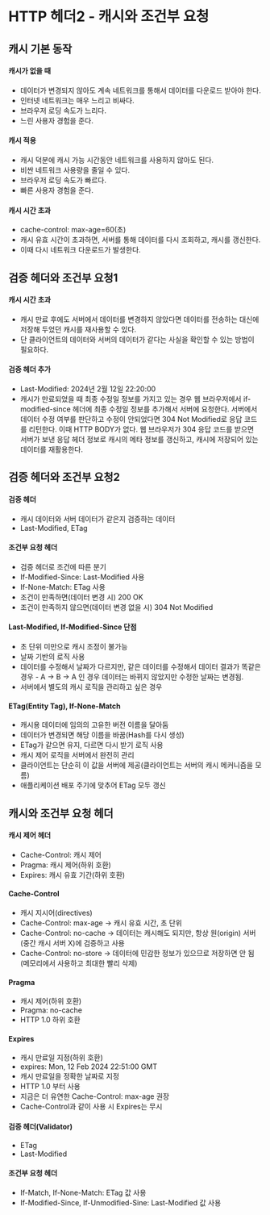 # HTTP 헤더2 - 캐시와 조건부 요청

## 캐시 기본 동작

#### 캐시가 없을 때

-   데이터가 변경되지 않아도 계속 네트워크를 통해서 데이터를 다운로드 받아야 한다.
-   인터넷 네트워크는 매우 느리고 비싸다.
-   브라우저 로딩 속도가 느리다.
-   느린 사용자 경험을 준다.

#### 캐시 적용

-   캐시 덕분에 캐시 가능 시간동안 네트워크를 사용하지 않아도 된다.
-   비싼 네트워크 사용량을 줄일 수 있다.
-   브라우저 로딩 속도가 빠르다.
-   빠른 사용자 경험을 준다.

#### 캐시 시간 초과

-   cache-control: max-age=60(초)
-   캐시 유효 시간이 초과하면, 서버를 통해 데이터를 다시 조회하고, 캐시를 갱신한다.
-   이때 다시 네트워크 다운로드가 발생한다.

## 검증 헤더와 조건부 요청1

#### 캐시 시간 초과

-   캐시 만료 후에도 서버에서 데이터를 변경하지 않았다면 데이터를 전송하는 대신에 저장해 두었던 캐시를 재사용할 수 있다.
-   단 클라이언트의 데이터와 서버의 데이터가 같다는 사실을 확인할 수 있는 방법이 필요하다.

#### 검증 헤더 추가

-   Last-Modified: 2024년 2월 12일 22:20:00
-   캐시가 만료되었을 때 최종 수정일 정보를 가지고 있는 경우 웹 브라우저에서 if-modified-since 헤더에 최종 수정일 정보를 추가해서 서버에 요청한다. 서버에서 데이터 수정 여부를 판단하고 수정이 안되었다면 304 Not Modified로 응답 코드를 리턴한다. 이때 HTTP BODY가 없다. 웹 브라우저가 304 응답 코드를 받으면 서버가 보낸 응답 헤더 정보로 캐시의 메타 정보를 갱신하고, 캐시에 저장되어 있는 데이터를 재활용한다.

## 검증 헤더와 조건부 요청2

#### 검증 헤더

-   캐시 데이터와 서버 데이터가 같은지 검증하는 데이터
-   Last-Modified, ETag

#### 조건부 요청 헤더

-   검증 헤더로 조건에 따른 분기
-   If-Modified-Since: Last-Modified 사용
-   If-None-Match: ETag 사용
-   조건이 만족하면(데이터 변경 시) 200 OK
-   조건이 만족하지 않으면(데이터 변경 없을 시) 304 Not Modified

#### Last-Modified, If-Modified-Since 단점

-   초 단위 미만으로 캐시 조정이 불가능
-   날짜 기반의 로직 사용
-   데이터를 수정해서 날짜가 다르지만, 같은 데이터를 수정해서 데이터 결과가 똑같은 경우 - A → B → A 인 경우 데이터는 바뀌지 않았지만 수정한 날짜는 변경됨.
-   서버에서 별도의 캐시 로직을 관리하고 싶은 경우

#### ETag(Entity Tag), If-None-Match

-   캐시용 데이터에 임의의 고유한 버전 이름을 달아둠
-   데이터가 변경되면 해당 이름을 바꿈(Hash를 다시 생성)
-   ETag가 같으면 유지, 다르면 다시 받기 로직 사용
-   캐시 제어 로직을 서버에서 완전히 관리
-   클라이언트는 단순히 이 값을 서버에 제공(클라이언트는 서버의 캐시 메커니즘을 모름)
-   애플리케이션 배포 주기에 맞추어 ETag 모두 갱신

## 캐시와 조건부 요청 헤더

#### 캐시 제어 헤더

-   Cache-Control: 캐시 제어
-   Pragma: 캐시 제어(하위 호환)
-   Expires: 캐시 유효 기간(하위 호환)

#### Cache-Control

-   캐시 지시어(directives)
-   Cache-Control: max-age → 캐시 유효 시간, 초 단위
-   Cache-Control: no-cache → 데이터는 캐시해도 되지만, 항상 원(origin) 서버(중간 캐시 서버 X)에 검증하고 사용
-   Cache-Control: no-store → 데이터에 민감한 정보가 있으므로 저장하면 안 됨(메모리에서 사용하고 최대한 빨리 삭제)

#### Pragma

-   캐시 제어(하위 호환)
-   Pragma: no-cache
-   HTTP 1.0 하위 호환

#### Expires

-   캐시 만료일 지정(하위 호환)
-   expires: Mon, 12 Feb 2024 22:51:00 GMT
-   캐시 만료일을 정확한 날짜로 지정
-   HTTP 1.0 부터 사용
-   지금은 더 유연한 Cache-Control: max-age 권장
-   Cache-Control과 같이 사용 시 Expires는 무시

#### 검증 헤더(Validator)

-   ETag
-   Last-Modified

#### 조건부 요청 헤더

-   If-Match, If-None-Match: ETag 값 사용
-   If-Modified-Since, If-Unmodified-Sine: Last-Modified 값 사용
